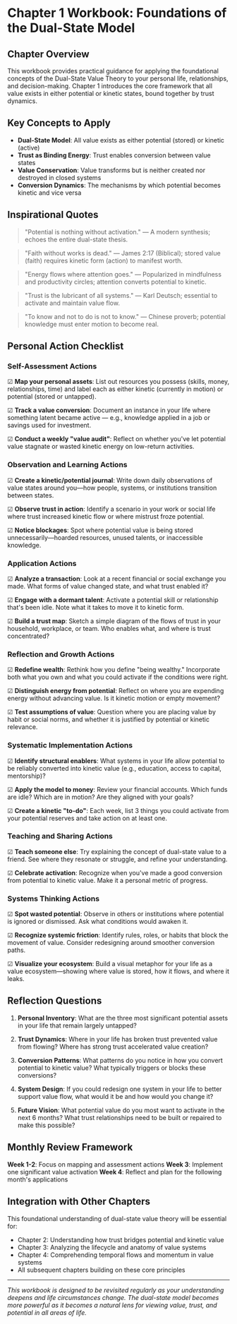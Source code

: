 # Chapter 1 Workbook: Foundations of the Dual-State Model

## Chapter Overview
This workbook provides practical guidance for applying the foundational concepts of the Dual-State Value Theory to your personal life, relationships, and decision-making. Chapter 1 introduces the core framework that all value exists in either potential or kinetic states, bound together by trust dynamics.

## Key Concepts to Apply
- **Dual-State Model**: All value exists as either potential (stored) or kinetic (active)
- **Trust as Binding Energy**: Trust enables conversion between value states
- **Value Conservation**: Value transforms but is neither created nor destroyed in closed systems
- **Conversion Dynamics**: The mechanisms by which potential becomes kinetic and vice versa

## Inspirational Quotes

> "Potential is nothing without activation."
> — A modern synthesis; echoes the entire dual-state thesis.

> "Faith without works is dead."
> — James 2:17 (Biblical); stored value (faith) requires kinetic form (action) to manifest worth.

> "Energy flows where attention goes."
> — Popularized in mindfulness and productivity circles; attention converts potential to kinetic.

> "Trust is the lubricant of all systems."
> — Karl Deutsch; essential to activate and maintain value flow.

> "To know and not to do is not to know."
> — Chinese proverb; potential knowledge must enter motion to become real.

## Personal Action Checklist

### Self-Assessment Actions
☑ **Map your personal assets**: List out resources you possess (skills, money, relationships, time) and label each as either kinetic (currently in motion) or potential (stored or untapped).

☑ **Track a value conversion**: Document an instance in your life where something latent became active — e.g., knowledge applied in a job or savings used for investment.

☑ **Conduct a weekly "value audit"**: Reflect on whether you've let potential value stagnate or wasted kinetic energy on low-return activities.

### Observation and Learning Actions
☑ **Create a kinetic/potential journal**: Write down daily observations of value states around you—how people, systems, or institutions transition between states.

☑ **Observe trust in action**: Identify a scenario in your work or social life where trust increased kinetic flow or where mistrust froze potential.

☑ **Notice blockages**: Spot where potential value is being stored unnecessarily—hoarded resources, unused talents, or inaccessible knowledge.

### Application Actions
☑ **Analyze a transaction**: Look at a recent financial or social exchange you made. What forms of value changed state, and what trust enabled it?

☑ **Engage with a dormant talent**: Activate a potential skill or relationship that's been idle. Note what it takes to move it to kinetic form.

☑ **Build a trust map**: Sketch a simple diagram of the flows of trust in your household, workplace, or team. Who enables what, and where is trust concentrated?

### Reflection and Growth Actions
☑ **Redefine wealth**: Rethink how you define "being wealthy." Incorporate both what you own and what you could activate if the conditions were right.

☑ **Distinguish energy from potential**: Reflect on where you are expending energy without advancing value. Is it kinetic motion or empty movement?

☑ **Test assumptions of value**: Question where you are placing value by habit or social norms, and whether it is justified by potential or kinetic relevance.

### Systematic Implementation Actions
☑ **Identify structural enablers**: What systems in your life allow potential to be reliably converted into kinetic value (e.g., education, access to capital, mentorship)?

☑ **Apply the model to money**: Review your financial accounts. Which funds are idle? Which are in motion? Are they aligned with your goals?

☑ **Create a kinetic "to-do"**: Each week, list 3 things you could activate from your potential reserves and take action on at least one.

### Teaching and Sharing Actions
☑ **Teach someone else**: Try explaining the concept of dual-state value to a friend. See where they resonate or struggle, and refine your understanding.

☑ **Celebrate activation**: Recognize when you've made a good conversion from potential to kinetic value. Make it a personal metric of progress.

### Systems Thinking Actions
☑ **Spot wasted potential**: Observe in others or institutions where potential is ignored or dismissed. Ask what conditions would awaken it.

☑ **Recognize systemic friction**: Identify rules, roles, or habits that block the movement of value. Consider redesigning around smoother conversion paths.

☑ **Visualize your ecosystem**: Build a visual metaphor for your life as a value ecosystem—showing where value is stored, how it flows, and where it leaks.

## Reflection Questions

1. **Personal Inventory**: What are the three most significant potential assets in your life that remain largely untapped?

2. **Trust Dynamics**: Where in your life has broken trust prevented value from flowing? Where has strong trust accelerated value creation?

3. **Conversion Patterns**: What patterns do you notice in how you convert potential to kinetic value? What typically triggers or blocks these conversions?

4. **System Design**: If you could redesign one system in your life to better support value flow, what would it be and how would you change it?

5. **Future Vision**: What potential value do you most want to activate in the next 6 months? What trust relationships need to be built or repaired to make this possible?

## Monthly Review Framework

**Week 1-2**: Focus on mapping and assessment actions
**Week 3**: Implement one significant value activation
**Week 4**: Reflect and plan for the following month's applications

## Integration with Other Chapters

This foundational understanding of dual-state value theory will be essential for:
- Chapter 2: Understanding how trust bridges potential and kinetic value
- Chapter 3: Analyzing the lifecycle and anatomy of value systems
- Chapter 4: Comprehending temporal flows and momentum in value systems
- All subsequent chapters building on these core principles

---

*This workbook is designed to be revisited regularly as your understanding deepens and life circumstances change. The dual-state model becomes more powerful as it becomes a natural lens for viewing value, trust, and potential in all areas of life.*